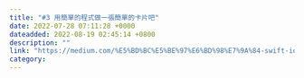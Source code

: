 ```yaml
---
title: "#3 用簡單的程式做一張簡單的卡片吧"
date: 2022-07-28 07:11:28 +0000
dateadded: 2022-08-19 02:45:14 +0800
description: ""
link: "https://medium.com/%E5%BD%BC%E5%BE%97%E6%BD%98%E7%9A%84-swift-ios-app-%E9%96%8B%E7%99%BC%E6%95%99%E5%AE%A4/3-%E7%94%A8%E7%B0%A1%E5%96%AE%E7%9A%84%E7%A8%8B%E5%BC%8F%E5%81%9A%E4%B8%80%E5%BC%B5%E7%B0%A1%E5%96%AE%E7%9A%84%E5%8D%A1%E7%89%87%E5%90%A7-7a3a00b68398?source=rss-ebd4814c8620------2"
category:
---
```

